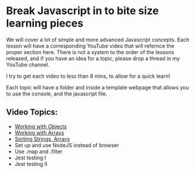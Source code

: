 # Break Javascript in to bite size learning pieces

We will cover a lot of simple and more advanced Javascript concepts. Each lesson will have a corresponding YouTube video that will refernce the proper section here. There is not a system to the order of the lessons released, and if you have an idea for a topic, please drop a thread in my YouTube channel. 

I try to get each video to less than 8 mins, to allow for a quick learn! 

Each topic will have a folder and inside a template webpage that allows you to use the console, and the javascript file. 

## Video Topics:

- [Working with Objects](https://github.com/mrzacsmith-youtube/basic-javascript/tree/master/objects)
- [Working with Arrays](https://github.com/mrzacsmith-youtube/basic-javascript/tree/master/arrays)
- [Sorting Strings, Arrays](https://github.com/mrzacsmith-youtube/basic-javascript/tree/master/sorting)
- Set up and use NodeJS instead of browser
- Use .map and .filter
- Jest testing I
- Jest testing II
